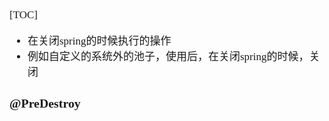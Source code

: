 <span  style="font-family: Simsun,serif; font-size: 17px; ">

[TOC]

- 在关闭spring的时候执行的操作
- 例如自定义的系统外的池子，使用后，在关闭spring的时候，关闭

### @PreDestroy

</span>